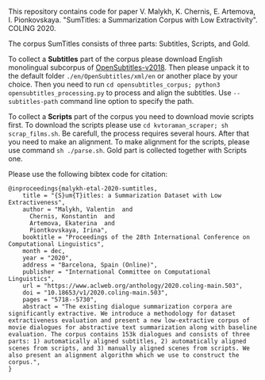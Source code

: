 This repository contains code for paper V. Malykh, K. Chernis, E. Artemova, I. Pionkovskaya. "SumTitles: a Summarization Corpus with Low Extractivity". COLING 2020.

The corpus SumTitles consists of three parts: Subtitles, Scripts, and Gold. 

To collect a **Subtitles** part of the corpus please download English monolingual subcorpus of [OpenSubtitles-v2018](http://opus.nlpl.eu/OpenSubtitles-v2018.php).
Then please unpack it to the default folder `./en/OpenSubtitles/xml/en` or another place by your choice.  Then you need to run 
`cd opensubtitles_corpus; python3 opensubtitles_processing.py` to process and align the subtitles. Use `--subtitles-path` command line option to specify the path.

To collect a **Scripts** part of the corpus you need to download movie scripts first.
To download the scripts please use `cd kvtoraman_scraper; sh scrap_films.sh`. Be carefull, the process requires several hours.
After that you need to make an alignment.
To make alignment for the scripts, please use command `sh ./parse.sh`.
Gold part is collected together with Scripts one.

Please use the following bibtex code for citation: 
```
@inproceedings{malykh-etal-2020-sumtitles,
    title = "{S}um{T}itles: a Summarization Dataset with Low Extractiveness",
    author = "Malykh, Valentin  and
      Chernis, Konstantin  and
      Artemova, Ekaterina  and
      Piontkovskaya, Irina",
    booktitle = "Proceedings of the 28th International Conference on Computational Linguistics",
    month = dec,
    year = "2020",
    address = "Barcelona, Spain (Online)",
    publisher = "International Committee on Computational Linguistics",
    url = "https://www.aclweb.org/anthology/2020.coling-main.503",
    doi = "10.18653/v1/2020.coling-main.503",
    pages = "5718--5730",
    abstract = "The existing dialogue summarization corpora are significantly extractive. We introduce a methodology for dataset extractiveness evaluation and present a new low-extractive corpus of movie dialogues for abstractive text summarization along with baseline evaluation. The corpus contains 153k dialogues and consists of three parts: 1) automatically aligned subtitles, 2) automatically aligned scenes from scripts, and 3) manually aligned scenes from scripts. We also present an alignment algorithm which we use to construct the corpus.",
}
```
